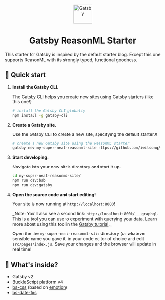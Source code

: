 <p align="center">
  <a href="https://www.gatsbyjs.org">
    <img alt="Gatsby" src="https://www.gatsbyjs.org/monogram.svg" width="60" />
  </a>
</p>
<h1 align="center">
  Gatsby ReasonML Starter
</h1>

This starter for Gatsby is inspired by the default starter blog. Except this one supports ReasonML with its strongly typed, functional goodness.

## 🚀 Quick start

1.  **Install the Gatsby CLI.**

    The Gatsby CLI helps you create new sites using Gatsby starters (like this one!)

    ```sh
    # install the Gatsby CLI globally
    npm install -g gatsby-cli
    ```

2.  **Create a Gatsby site.**

    Use the Gatsby CLI to create a new site, specifying the default starter.◊

    ```sh
    # create a new Gatsby site using the ReasonML starter
    gatsby new my-super-neat-reasonml-site https://github.com/iwilsonq/gatsby-starter-reasonml
    ```

3.  **Start developing.**

    Navigate into your new site’s directory and start it up.

    ```sh
    cd my-super-neat-reasonml-site/
    npm run dev:bsb
    npm run dev:gatsby
    ```

4.  **Open the source code and start editing!**

    Your site is now running at `http://localhost:8000`!

    \_Note: You'll also see a second link: `http://localhost:8000/___graphql`. This is a tool you can use to experiment with querying your data. Learn more about using this tool in the [Gatsby tutorial](https://www.gatsbyjs.org/tutorial/part-five/#introducing-graphiql).\_

    Open the the `my-super-neat-reasonml-site` directory (or whatever sensible name you gave it) in your code editor of choice and edit `src/pages/index.js`. Save your changes and the browser will update in real time!

## 🧐 What's inside?

- Gatsby v2
- BuckleScript platform v4
- [bs-css](https://github.com/SentiaAnalytics/bs-css) (based on [emotion](https://emotion.sh))
- [bs-date-fns](https://github.com/SllyQ/bs-date-fns)
